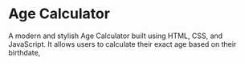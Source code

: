 # Age Calculator
 A modern and stylish Age Calculator built using HTML, CSS, and JavaScript. It allows users to calculate their exact age based on their birthdate,
